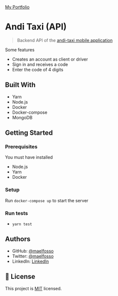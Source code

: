 [My Portfolio](https://maelfosso.github.io)

# Andi Taxi (API)

> Backend API of the [andi-taxi mobile application](https://github.com/maelfosso/andi-taxi-mobile-app)

Some features

- Creates an account as client or driver
- Sign in and receives a code
- Enter the code of 4 digits

## Built With

- Yarn
- Node.js
- Docker
- Docker-compose
- MongoDB

## Getting Started

### Prerequisites

You must have installed

- Node.js
- Yarn
- Docker

### Setup

Run `docker-compose up` to start the server

### Run tests

- `yarn test`


## Authors

- GitHub: [@maelfosso](https://github.com/maelfosso)
- Twitter: [@maelfosso](https://twitter.com/maelfosso)
- LinkedIn: [LinkedIn](https://www.linkedin.com/in/mael-fosso-650b6346/)

## 📝 License

This project is [MIT](./MIT.md) licensed.
